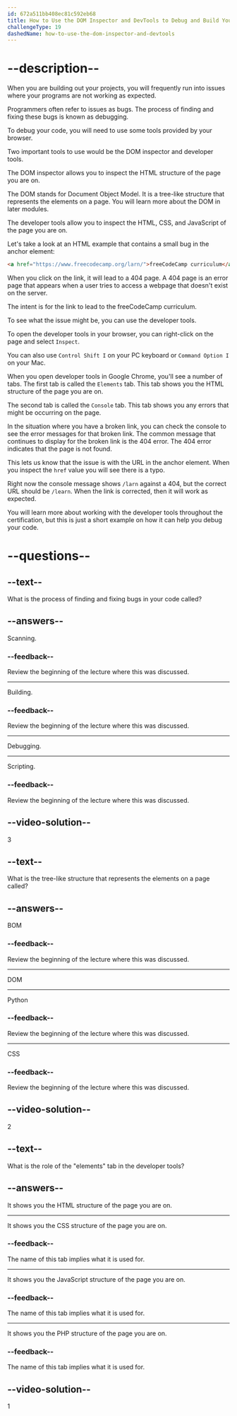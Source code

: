 ```yaml
---
id: 672a511bb408ec81c592eb68
title: How to Use the DOM Inspector and DevTools to Debug and Build Your Projects
challengeType: 19
dashedName: how-to-use-the-dom-inspector-and-devtools
---
```


# --description--

When you are building out your projects, you will frequently run into issues where your programs are not working as expected.

Programmers often refer to issues as bugs. The process of finding and fixing these bugs is known as debugging.

To debug your code, you will need to use some tools provided by your browser.

Two important tools to use would be the DOM inspector and developer tools.

The DOM inspector allows you to inspect the HTML structure of the page you are on.

The DOM stands for Document Object Model. It is a tree-like structure that represents the elements on a page. You will learn more about the DOM in later modules.

The developer tools allow you to inspect the HTML, CSS, and JavaScript of the page you are on.

Let's take a look at an HTML example that contains a small bug in the anchor element:

```html
<a href="https://www.freecodecamp.org/larn/">freeCodeCamp curriculum</a>
```

When you click on the link, it will lead to a 404 page. A 404 page is an error page that appears when a user tries to access a webpage that doesn't exist on the server.

The intent is for the link to lead to the freeCodeCamp curriculum.

To see what the issue might be, you can use the developer tools.

To open the developer tools in your browser, you can right-click on the page and select `Inspect`.

You can also use `Control Shift I` on your PC keyboard or `Command Option I` on your Mac.

When you open developer tools in Google Chrome, you'll see a number of tabs. The first tab is called the `Elements` tab. This tab shows you the HTML structure of the page you are on.

The second tab is called the `Console` tab. This tab shows you any errors that might be occurring on the page.

In the situation where you have a broken link, you can check the console to see the error messages for that broken link. The common message that continues to display for the broken link is the 404 error. The 404 error indicates that the page is not found.

This lets us know that the issue is with the URL in the anchor element. When you inspect the `href` value you will see there is a typo.

Right now the console message shows `/larn` against a 404, but the correct URL should be `/learn`. When the link is corrected, then it will work as expected.

You will learn more about working with the developer tools throughout the certification, but this is just a short example on how it can help you debug your code.

# --questions--

## --text--

What is the process of finding and fixing bugs in your code called?

## --answers--

Scanning.

### --feedback--

Review the beginning of the lecture where this was discussed.

---

Building.

### --feedback--

Review the beginning of the lecture where this was discussed.

---

Debugging.

---

Scripting.

### --feedback--

Review the beginning of the lecture where this was discussed.

## --video-solution--

3

## --text--

What is the tree-like structure that represents the elements on a page called?

## --answers--

BOM

### --feedback--

Review the beginning of the lecture where this was discussed.

---

DOM

---

Python

### --feedback--

Review the beginning of the lecture where this was discussed.

---

CSS

### --feedback--

Review the beginning of the lecture where this was discussed.

## --video-solution--

2

## --text--

What is the role of the "elements" tab in the developer tools?

## --answers--

It shows you the HTML structure of the page you are on.

---

It shows you the CSS structure of the page you are on.

### --feedback--

The name of this tab implies what it is used for.

---

It shows you the JavaScript structure of the page you are on.

### --feedback--

The name of this tab implies what it is used for.

---

It shows you the PHP structure of the page you are on.

### --feedback--

The name of this tab implies what it is used for.

## --video-solution--

1
